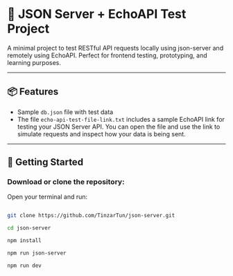 # 🧪 JSON Server + EchoAPI Test Project

A minimal project to test RESTful API requests locally using json-server and remotely using EchoAPI. Perfect for frontend testing, prototyping, and learning purposes.

---

## 📦 Features

- Sample `db.json` file with test data
- The file `echo-api-test-file-link.txt` includes a sample EchoAPI link for testing your JSON Server API. You can open the file and use the link to simulate requests and inspect how your data is being sent.

---

## 🚀 Getting Started

### Download or clone the repository:

Open your terminal and run:

```bash

git clone https://github.com/TinzarTun/json-server.git

cd json-server

npm install

npm run json-server

npm run dev
